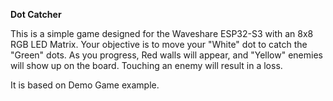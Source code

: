 **Dot Catcher**

This is a simple game designed for the Waveshare ESP32-S3 with an 8x8 RGB LED Matrix. Your objective is to move your "White" dot to catch the "Green" dots. As you progress, Red walls will appear, and "Yellow" enemies will show up on the board. Touching an enemy will result in a loss.

It is based on Demo Game example.